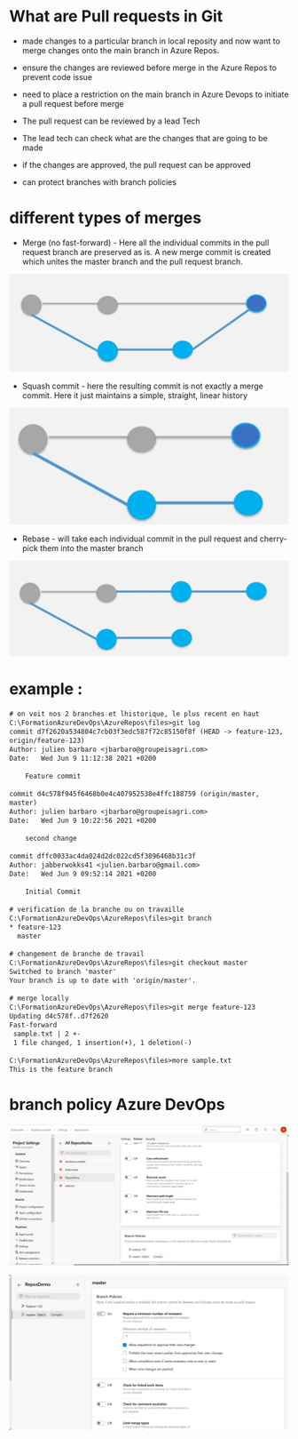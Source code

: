 # What are Pull requests in Git

- made changes to a particular branch in local reposity and now want to merge changes onto the main branch in Azure Repos.

- ensure the changes are reviewed before merge in the Azure Repos to prevent code issue

- need to place a restriction on the main branch in Azure Devops to initiate a pull request before merge

- The pull request can be reviewed by a lead Tech

- The lead tech can check what are the changes that are going to be made

- if the changes are approved, the pull request can be approved

- can protect branches with branch policies

# different types of merges

- Merge (no fast-forward) - Here all the individual commits in the pull request branch are preserved as is.
A new merge commit is created which unites the master branch and the pull request branch.

![](merge.png)

- Squash commit - here the resulting commit is not exactly a merge commit. Here it just maintains a simple, straight, linear history

![](squash.png)

- Rebase - will take each individual commit in the pull request and cherry-pick them into the master branch

![](rebase.png)

# example :

```console
# on voit nos 2 branches et lhistorique, le plus recent en haut
C:\FormationAzureDevOps\AzureRepos\files>git log
commit d7f2620a534804c7cb03f3edc587f72c85150f8f (HEAD -> feature-123, origin/feature-123)
Author: julien barbaro <jbarbaro@groupeisagri.com>
Date:   Wed Jun 9 11:12:38 2021 +0200

    Feature commit

commit d4c578f945f6468b0e4c407952538e4ffc188759 (origin/master, master)
Author: julien barbaro <jbarbaro@groupeisagri.com>
Date:   Wed Jun 9 10:22:56 2021 +0200

    second change

commit dffc0033ac4da024d2dc022cd5f3896468b31c3f
Author: jabberwokks41 <julien.barbaro@gmail.com>
Date:   Wed Jun 9 09:52:14 2021 +0200

    Initial Commit

# verification de la branche ou on travaille
C:\FormationAzureDevOps\AzureRepos\files>git branch
* feature-123
  master

# changement de branche de travail
C:\FormationAzureDevOps\AzureRepos\files>git checkout master
Switched to branch 'master'
Your branch is up to date with 'origin/master'.

# merge locally
C:\FormationAzureDevOps\AzureRepos\files>git merge feature-123
Updating d4c578f..d7f2620
Fast-forward
 sample.txt | 2 +-
 1 file changed, 1 insertion(+), 1 deletion(-)

C:\FormationAzureDevOps\AzureRepos\files>more sample.txt
This is the feature branch

```

# branch policy Azure DevOps

![](BranchPolicy1.png)

![](BranchPolicy2.png)